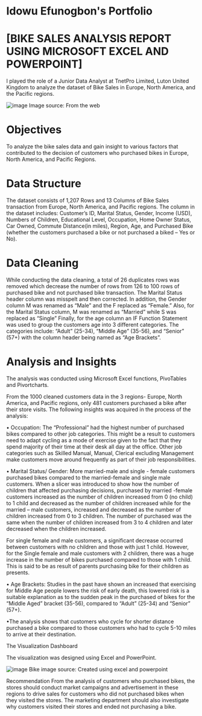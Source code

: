 
# Idowu Efunogbon's Portfolio

# [BIKE SALES ANALYSIS REPORT USING MICROSOFT EXCEL AND POWERPOINT]

I played the role of a Junior Data Analyst at TnetPro Limited, Luton United Kingdom to analyze the dataset of Bike Sales in Europe, North America, and the Pacific regions.
 
 ![image](https://user-images.githubusercontent.com/109202217/178813003-70c85889-bba2-48f6-927c-e5e2b9e984b1.png)
Image source: From the web

# Objectives

To analyze the bike sales data and gain insight to various factors that contributed to the decision of customers who purchased bikes in Europe, North America, and Pacific Regions.

# Data Structure

The dataset consists of 1,207 Rows and 13 Columns of Bike Sales transaction from Europe, North America, and Pacific regions. The column in the dataset includes: Customer’s ID, Marital Status, Gender, Income (USD), Numbers of Children, Educational Level, Occupation, Home Owner Status, Car Owned, Commute Distance(in miles),  Region,  Age, and  Purchased Bike (whether the customers purchased a bike or not purchased a biked – Yes or No).

# Data Cleaning

While conducting the data cleaning, a total of 26 duplicates rows was removed which decrease the number of rows from 126  to 100 rows of purchased bike and not purchased bike transaction. The Marital Status header column was misspelt and then corrected. In addition, the Gender column M was renamed as “Male” and the F replaced as “Female.” Also, for the Marital Status column, M was renamed as “Married” while S was replaced as “Single”
Finally, for the age column an IF Function Statement was used to group the customers age into 3 different categories. The categories include:
“Adult” (25-34), “Middle Age” (35-56), and “Senior” (57+) with the column header being named as “Age Brackets”.

# Analysis and Insights

The analysis was conducted using Microsoft Excel functions, PivoTables and Pivortcharts.

From the 1000 cleaned customers data in the 3 regions- Europe, North America, and Pacific regions, only 481 customers purchased a bike after their store visits. The following insights was acquired in the process of the analysis:

•	 Occupation: The “Professional” had the highest number of purchased bikes compared to other job categories. This might be a result to  customers need to adapt cycling as a mode of exercise given to the fact that they spend majority of their time at their desk all day at the office. Other job categories such as Skilled Manual, Manual, Clerical excluding Management make customers move around frequently as part of their job responsibilities.

•	Marital Status/ Gender: More married-male and single - female  customers purchased bikes compared to the married-female and single male customers. When a slicer was introduced to show how the number of children that affected purchasing decisions, purchased by married -female customers increased  as the number of children increased from 0 (no child)  to 1 child and decreased as the number of children increased while for the married – male customers, increased and decreased as the number of children increased from 0 to 3 children. The number of purchased was the same when the number of children increased from 3 to 4 children and later decreased when the children increased.

For single female and male customers, a significant decrease occurred between customers with no children and those with just 1 child. However, for the Single female and male customers with 2 children, there was a huge increase in the number of bikes purchased compared to those with 1 child. This is said to be as result of parents purchasing bike for their children as presents.

•	Age Brackets:  Studies in the past have shown an increased  that exercising  for Middle Age people lowers the risk of early death, this lowered risk is a suitable explanation as to the sudden peak in the purchased of bikes for the “Middle Aged” bracket (35-56), compared to “Adult” (25-34) and “Senior” (57+).

•The analysis shows that customers who cycle for shorter distance purchased a bike compared to those customers who had to cycle 5-10 miles to arrive at their destination.

The Visualization Dashboard

The visualization was designed using Excel and PowerPoint.

![image](https://user-images.githubusercontent.com/109202217/178812923-9c3e402a-f6cc-457f-9f8a-f5ff30696ce0.png)
Bike image source: Created using excel and powerpoint

Recommendation
From the analysis of customers who purchased bikes, the stores should conduct market campaigns and advertisement in these regions to drive sales for customers who did not purchased bikes  when they visited the stores.
The marketing department should also investigate why customers visited their stores and ended not purchasing a bike.
